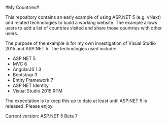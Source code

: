 ﻿#My Countries#

This repository contains an early example of using ASP.NET 5 (e.g. vNext) and related technologies
to build a working website. The example allows users to add a list of countries visited and
share those countries with other users.

The purpose of the example is for my own investigation of Visual Studio 2015 and ASP.NET 5. The 
technologies used include:

* ASP.NET 5
* MVC 6
* AngularJS 1.3
* Bootstrap 3
* Entity Framework 7
* ASP.NET Identity
* Visual Studio 2015 RTM

The expectation is to keep this up to date at least until ASP.NET 5 
is released. Please enjoy.

Current version: ASP.NET 5 Beta 7

